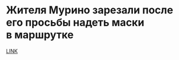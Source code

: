 # Жителя Мурино зарезали после его просьбы надеть маски в маршрутке



[LINK](https://varlamov.ru/4099526.html)